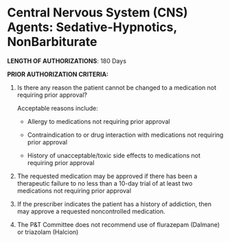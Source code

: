 # Central Nervous System (CNS) Agents: Sedative-Hypnotics, NonBarbiturate

**LENGTH OF AUTHORIZATIONS**: 180 Days

**PRIOR AUTHORIZATION CRITERIA:**

1.  Is there any reason the patient cannot be changed to a medication not requiring prior approval?

    Acceptable reasons include:

    - Allergy to medications not requiring prior approval

    - Contraindication to or drug interaction with medications not requiring prior approval

    - History of unacceptable/toxic side effects to medications not requiring prior approval

2.  The requested medication may be approved if there has been a therapeutic failure to no less than a 10-day trial of at least two medications not requiring prior approval
3.  If the prescriber indicates the patient has a history of addiction, then may approve a requested noncontrolled medication.
4.  The P&T Committee does not recommend use of flurazepam (Dalmane) or triazolam (Halcion)
